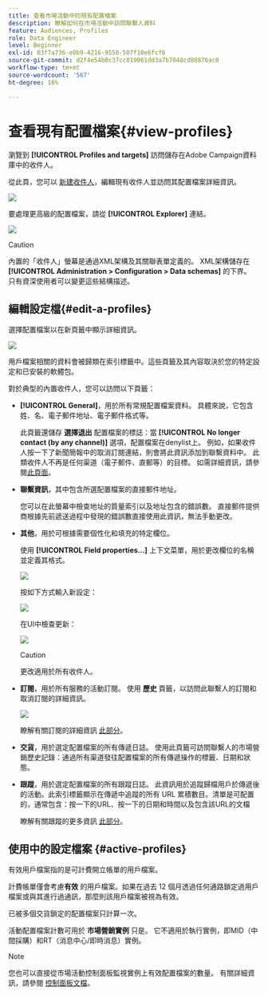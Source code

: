 ```yaml
---
title: 查看市場活動中的現有配置檔案
description: 瞭解如何在市場活動中訪問聯繫人資料
feature: Audiences, Profiles
role: Data Engineer
level: Beginner
exl-id: 03f7a736-e0b9-4216-9550-507f10e6fcf6
source-git-commit: d2f4e54b0c37cc019061dd3a7b7048cd80876ac0
workflow-type: tm+mt
source-wordcount: '567'
ht-degree: 16%

---
```


# 查看現有配置檔案{#view-profiles}

瀏覽到 **[!UICONTROL Profiles and targets]** 訪問儲存在Adobe Campaign資料庫中的收件人。

從此頁，您可以 [新建收件人](create-profiles.md)，編輯現有收件人並訪問其配置檔案詳細資訊。

![](assets/profiles-and-targets.png)

要處理更高級的配置檔案，請從 **[!UICONTROL Explorer]** 連結。

![](assets/recipients-in-explorer.png)


>[!CAUTION]
>
>內置的「收件人」螢幕是通過XML架構及其關聯表單定義的。 XML架構儲存在 **[!UICONTROL Administration > Configuration > Data schemas]** 的下界。 只有資深使用者可以變更這些結構描述。

## 編輯設定檔{#edit-a-profiles}

選擇配置檔案以在新頁籤中顯示詳細資訊。

![](assets/edit-a-profile.png)

用戶檔案相關的資料會被歸類在索引標籤中。這些頁籤及其內容取決於您的特定設定和已安裝的軟體包。

對於典型的內置收件人，您可以訪問以下頁籤：

* **[!UICONTROL General]**，用於所有常規配置檔案資料。 具體來說，它包含姓、名、電子郵件地址、電子郵件格式等。

   此頁籤還儲存 **選擇退出** 配置檔案的標誌：當 **[!UICONTROL No longer contact (by any channel)]** 選項，配置檔案在denylist上。 例如，如果收件人按一下了新聞簡報中的取消訂閱連結，則會將此資訊添加到聯繫資料中。 此類收件人不再是任何渠道（電子郵件、直郵等）的目標。 如需詳細資訊，請參閱[此頁面](../send/quarantines.md)。

* **聯繫資訊**，其中包含所選配置檔案的直接郵件地址。

   您可以在此螢幕中檢查地址的質量索引以及地址包含的錯誤數。 直接郵件提供商根據先前遞送過程中發現的錯誤數直接使用此資訊，無法手動更改。

* **其他**，用於可根據需要個性化和填充的特定欄位。

   使用 **[!UICONTROL Field properties…]** 上下文菜單，用於更改欄位的名稱並定義其格式。

   ![](assets/other-tab-field-properties.png)

   按如下方式輸入新設定：

   ![](assets/change-field-properties.png)

   在UI中檢查更新：

   ![](assets/other-tab-updated.png)


   >[!CAUTION]
   >更改適用於所有收件人。


* **訂閱**，用於所有服務的活動訂閱。 使用 **歷史** 頁籤，以訪問此聯繫人的訂閱和取消訂閱的詳細資訊。

   ![](assets/subscription-tab.png)

   瞭解有關訂閱的詳細資訊 [此部分](../start/subscriptions.md)。

* **交貨**，用於選定配置檔案的所有傳遞日誌。 使用此頁籤可訪問聯繫人的市場營銷歷史記錄：通過所有渠道發往配置檔案的所有傳遞操作的標籤、日期和狀態。


* **跟蹤**，用於選定配置檔案的所有跟蹤日誌。 此資訊用於追蹤歸檔用戶於傳遞後的活動。此索引標籤顯示在傳遞中追蹤的所有 URL 累積數目。清單是可配置的，通常包含：按一下的URL、按一下的日期和時間以及包含該URL的文檔

   瞭解有關跟蹤的更多資訊 [此部分](../start/tracking.md)。


## 使用中的設定檔案 {#active-profiles}

有效用戶檔案指的是可計費開立帳單的用戶檔案。

計費帳單僅會考慮&#x200B;**有效** 的用戶檔案。如果在過去 12 個月透過任何通路鎖定過用戶檔案或與其進行過通訊，那麼則該用戶檔案被視為有效。

已被多個交貨鎖定的配置檔案只計算一次。

活動配置檔案計數可用於 **市場營銷實例** 只是。 它不適用於執行實例，即MID（中間採購）和RT（消息中心/即時消息）實例。

>[!NOTE]
>
>您也可以直接從市場活動控制面板監視實例上有效配置檔案的數量。 有關詳細資訊，請參閱 [控制面板文檔](https://experienceleague.adobe.com/docs/control-panel/using/performance-monitoring/active-profiles-monitoring.html)。
